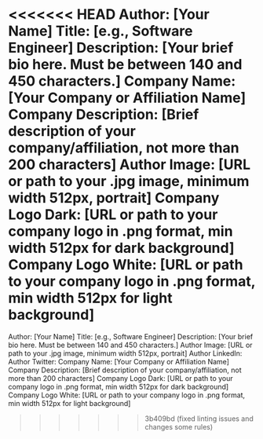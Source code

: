 <<<<<<< HEAD
Author: [Your Name]
Title: [e.g., Software Engineer]
Description: [Your brief bio here. Must be between 140 and 450 characters.]
Company Name: [Your Company or Affiliation Name]
Company Description: [Brief description of your company/affiliation, not more than 200 characters]
Author Image: [URL or path to your .jpg image, minimum width 512px, portrait]
Company Logo Dark: [URL or path to your company logo in .png format, min width 512px for dark background]
Company Logo White: [URL or path to your company logo in .png format, min width 512px for light background]
=======
Author: [Your Name] Title: [e.g., Software Engineer] Description: [Your brief
bio here. Must be between 140 and 450 characters.] Author Image: [URL or path to
your .jpg image, minimum width 512px, portrait] Author LinkedIn: Author Twitter:
Company Name: [Your Company or Affiliation Name] Company Description: [Brief
description of your company/affiliation, not more than 200 characters] Company
Logo Dark: [URL or path to your company logo in .png format, min width 512px for
dark background] Company Logo White: [URL or path to your company logo in .png
format, min width 512px for light background]
>>>>>>> 3b409bd (fixed linting issues and changes some rules)

